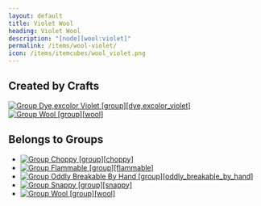```yaml
---
layout: default
title: Violet Wool
heading: Violet Wool
description: "[node][wool:violet]"
permalink: /items/wool-violet/
icon: /items/itemcubes/wool_violet.png
---
```



## Created by Crafts

<div class="craft">
    <div>
        <span><a href="{{site.baseurl}}/items/group-dye,excolor-violet/"><img src="{{site.baseurl}}/assets/img/items/group.png" data-toggle="tooltip" title="Group Dye,excolor Violet [group][dye,excolor_violet]"></a></span>
        <span><a href="{{site.baseurl}}/items/group-wool/"><img src="{{site.baseurl}}/assets/img/items/group.png" data-toggle="tooltip" title="Group Wool [group][wool]"></a></span>
        <span></span>
    </div>
    <div>
        <span></span>
        <span></span>
        <span></span>
    </div>
    <div>
        <span></span>
        <span></span>
        <span></span>
    </div>
</div>


## Belongs to Groups

<ul class="list-items">
    <li><a href="{{site.baseurl}}/items/group-choppy/"><img src="{{site.baseurl}}/assets/img/items/group.png" data-toggle="tooltip" title="Group Choppy [group][choppy]"></a></li>
    <li><a href="{{site.baseurl}}/items/group-flammable/"><img src="{{site.baseurl}}/assets/img/items/group.png" data-toggle="tooltip" title="Group Flammable [group][flammable]"></a></li>
    <li><a href="{{site.baseurl}}/items/group-oddly-breakable-by-hand/"><img src="{{site.baseurl}}/assets/img/items/group.png" data-toggle="tooltip" title="Group Oddly Breakable By Hand [group][oddly_breakable_by_hand]"></a></li>
    <li><a href="{{site.baseurl}}/items/group-snappy/"><img src="{{site.baseurl}}/assets/img/items/group.png" data-toggle="tooltip" title="Group Snappy [group][snappy]"></a></li>
    <li><a href="{{site.baseurl}}/items/group-wool/"><img src="{{site.baseurl}}/assets/img/items/group.png" data-toggle="tooltip" title="Group Wool [group][wool]"></a></li>
</ul>
